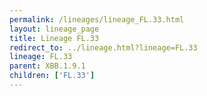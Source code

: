 ```yaml
---
permalink: /lineages/lineage_FL.33.html
layout: lineage_page
title: Lineage FL.33
redirect_to: ../lineage.html?lineage=FL.33
lineage: FL.33
parent: XBB.1.9.1
children: ['FL.33']
---
```

